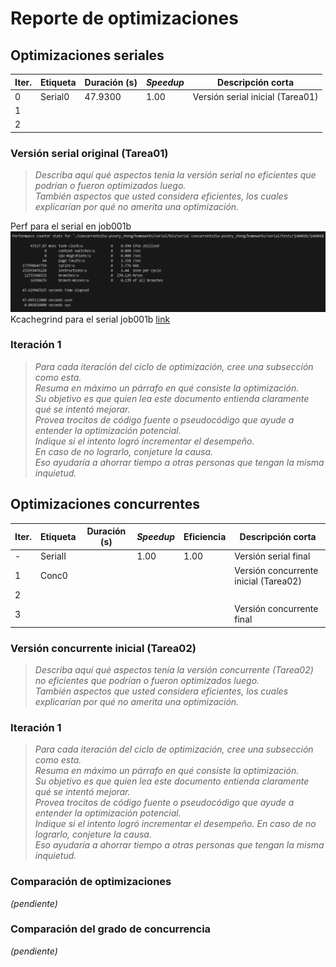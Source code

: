 # Reporte de optimizaciones

## Optimizaciones seriales

| Iter. | Etiqueta  | Duración (s) | _Speedup_ | Descripción corta                        |
|-------|-----------|--------------|-----------|------------------------------------------|
| 0     | Serial0   | 47.9300      | 1.00      | Versión serial inicial (Tarea01)         |
| 1     |           |              |           |                                          |
| 2     |           |              |           |                                          |

### Versión serial original (Tarea01)

> _Describa aquí qué aspectos tenía la versión serial no eficientes que podrían o fueron optimizados luego.  
> También aspectos que usted considera eficientes, los cuales explicarían por qué no amerita una optimización._

Perf para el serial en job001b
![alt text](../img/image.png)
Kcachegrind para el serial job001b
[link](../auto_files/callgrind.out.3136474)


### Iteración 1

> _Para cada iteración del ciclo de optimización, cree una subsección como esta.  
> Resuma en máximo un párrafo en qué consiste la optimización.  
> Su objetivo es que quien lea este documento entienda claramente qué se intentó mejorar.  
> Provea trocitos de código fuente o pseudocódigo que ayude a entender la optimización potencial.  
> Indique si el intento logró incrementar el desempeño.  
> En caso de no lograrlo, conjeture la causa.  
> Eso ayudaría a ahorrar tiempo a otras personas que tengan la misma inquietud._

## Optimizaciones concurrentes

| Iter. | Etiqueta  | Duración (s) | _Speedup_ | Eficiencia | Descripción corta                      |
|-------|-----------|--------------|-----------|------------|----------------------------------------|
| -     | SerialI   |              | 1.00      | 1.00       | Versión serial final                   |
| 1     | Conc0     |              |           |            | Versión concurrente inicial (Tarea02) |
| 2     |           |              |           |            |                                        |
| 3     |           |              |           |            | Versión concurrente final             |

### Versión concurrente inicial (Tarea02)

> _Describa aquí qué aspectos tenía la versión concurrente (Tarea02) no eficientes que podrían o fueron optimizados luego.  
> También aspectos que usted considera eficientes, los cuales explicarían por qué no amerita una optimización._

### Iteración 1

> _Para cada iteración del ciclo de optimización, cree una subsección como esta.  
> Resuma en máximo un párrafo en qué consiste la optimización.  
> Su objetivo es que quien lea este documento entienda claramente qué se intentó mejorar.  
> Provea trocitos de código fuente o pseudocódigo que ayude a entender la optimización potencial.  
> Indique si el intento logró incrementar el desempeño.
> En caso de no lograrlo, conjeture la causa.  
> Eso ayudaría a ahorrar tiempo a otras personas que tengan la misma inquietud._

### Comparación de optimizaciones

_(pendiente)_

### Comparación del grado de concurrencia

_(pendiente)_
